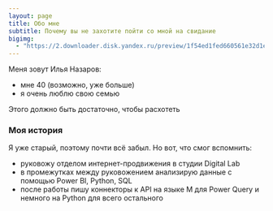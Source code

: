```yaml
---
layout: page
title: Обо мне
subtitle: Почему вы не захотите пойти со мной на свидание
bigimg:
  - "https://2.downloader.disk.yandex.ru/preview/1f54ed1fed660561e32d1e70b06dad79caacfe71d058f89155be860ee4c065b6/inf/QL2UEeoeG0Bipn_ohXyEF2brxb1KLYs1JqiPdzwEdZ8kJGAD9fqexiQajZrejhjHj5cEfWRIKvDadQol6Si5bg%3D%3D?uid=5670343&filename=_DSC7320.jpg&disposition=inline&hash=&limit=0&content_type=image%2Fjpeg&owner_uid=5670343&tknv=v2&size=1920x1080" : "Моя семья"
---
```


Меня зовут Илья Назаров:

- мне 40 (возможно, уже больше)
- я очень люблю свою семью

Этого должно быть достаточно, чтобы расхотеть

### Моя история

Я уже старый, поэтому почти всё забыл. Но вот, что смог вспомнить:
* руковожу отделом интернет-продвижения в студии Digital Lab
* в промежутках между руковожением анализирую данные с помощью Power BI, Python, SQL
* после работы пишу коннекторы к API на языке M для Power Query и немного на Python для всего остального
